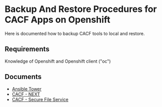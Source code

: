 # Backup And Restore Procedures for CACF Apps on Openshift

Here is documented how to backup CACF tools to local and restore.

## Requirements
Knowledge of Openshift and Openshift client ("oc")

## Documents
* [Ansible Tower](AnsibleTower.md)
* [CACF - NEXT](CACF-NEXT.md)
* [CACF - Secure File Service](CACF-SFS.md)